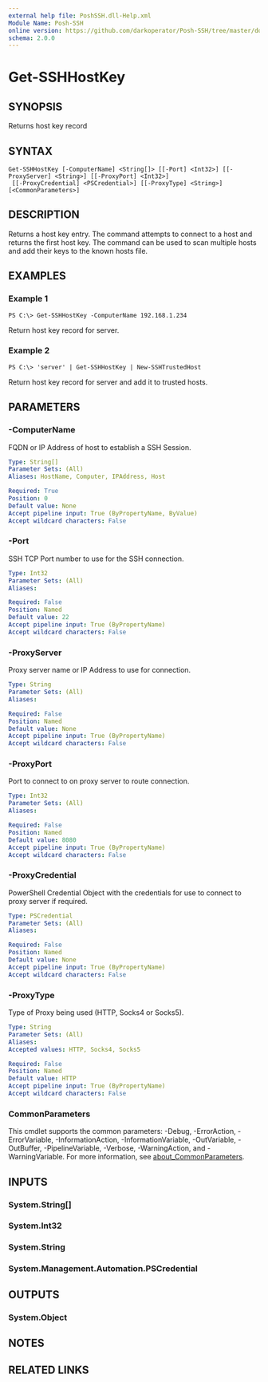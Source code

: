 ```yaml
---
external help file: PoshSSH.dll-Help.xml
Module Name: Posh-SSH
online version: https://github.com/darkoperator/Posh-SSH/tree/master/docs
schema: 2.0.0
---
```


# Get-SSHHostKey

## SYNOPSIS
Returns host key record

## SYNTAX

```
Get-SSHHostKey [-ComputerName] <String[]> [[-Port] <Int32>] [[-ProxyServer] <String>] [[-ProxyPort] <Int32>]
 [[-ProxyCredential] <PSCredential>] [[-ProxyType] <String>] [<CommonParameters>]
```

## DESCRIPTION
Returns a host key entry.
The command attempts to connect to a host and returns the first host key.
The command can be used to scan multiple hosts and add their keys to the known hosts file.

## EXAMPLES

### Example 1
```
PS C:\> Get-SSHHostKey -ComputerName 192.168.1.234
```

Return host key record for server.

### Example 2
```
PS C:\> 'server' | Get-SSHHostKey | New-SSHTrustedHost
```

Return host key record for server and add it to trusted hosts.

## PARAMETERS

### -ComputerName
FQDN or IP Address of host to establish a SSH Session.

```yaml
Type: String[]
Parameter Sets: (All)
Aliases: HostName, Computer, IPAddress, Host

Required: True
Position: 0
Default value: None
Accept pipeline input: True (ByPropertyName, ByValue)
Accept wildcard characters: False
```

### -Port
SSH TCP Port number to use for the SSH connection.

```yaml
Type: Int32
Parameter Sets: (All)
Aliases:

Required: False
Position: Named
Default value: 22
Accept pipeline input: True (ByPropertyName)
Accept wildcard characters: False
```

### -ProxyServer
Proxy server name or IP Address to use for connection.

```yaml
Type: String
Parameter Sets: (All)
Aliases:

Required: False
Position: Named
Default value: None
Accept pipeline input: True (ByPropertyName)
Accept wildcard characters: False
```

### -ProxyPort
Port to connect to on proxy server to route connection.

```yaml
Type: Int32
Parameter Sets: (All)
Aliases:

Required: False
Position: Named
Default value: 8080
Accept pipeline input: True (ByPropertyName)
Accept wildcard characters: False
```

### -ProxyCredential
PowerShell Credential Object with the credentials for use to connect to proxy server if required.

```yaml
Type: PSCredential
Parameter Sets: (All)
Aliases:

Required: False
Position: Named
Default value: None
Accept pipeline input: True (ByPropertyName)
Accept wildcard characters: False
```

### -ProxyType
Type of Proxy being used (HTTP, Socks4 or Socks5).

```yaml
Type: String
Parameter Sets: (All)
Aliases:
Accepted values: HTTP, Socks4, Socks5

Required: False
Position: Named
Default value: HTTP
Accept pipeline input: True (ByPropertyName)
Accept wildcard characters: False
```

### CommonParameters
This cmdlet supports the common parameters: -Debug, -ErrorAction, -ErrorVariable, -InformationAction, -InformationVariable, -OutVariable, -OutBuffer, -PipelineVariable, -Verbose, -WarningAction, and -WarningVariable. For more information, see [about_CommonParameters](http://go.microsoft.com/fwlink/?LinkID=113216).

## INPUTS

### System.String[]

### System.Int32

### System.String

### System.Management.Automation.PSCredential

## OUTPUTS

### System.Object
## NOTES

## RELATED LINKS
